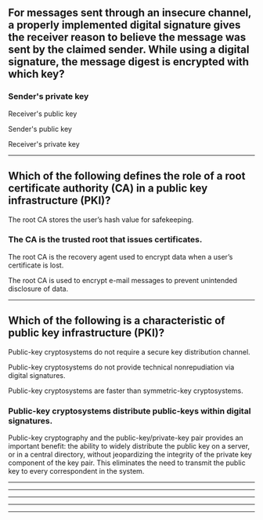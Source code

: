 

## For messages sent through an insecure channel, a properly implemented digital signature gives the receiver reason to believe the message was sent by the claimed sender. While using a digital signature, the message digest is encrypted with which key?


### Sender's private key

Receiver's public key

Sender's public key

Receiver's private key

-----------------------------------------------------------------------------------------------------------------------------

## Which of the following defines the role of a root certificate authority (CA) in a public key infrastructure (PKI)?


The root CA stores the user’s hash value for safekeeping.

### The CA is the trusted root that issues certificates.

The root CA is the recovery agent used to encrypt data when a user’s certificate is lost.

The root CA is used to encrypt e-mail messages to prevent unintended disclosure of data.

-----------------------------------------------------------------------------------------------------------------------------

## Which of the following is a characteristic of public key infrastructure (PKI)?


Public-key cryptosystems do not require a secure key distribution channel.

Public-key cryptosystems do not provide technical nonrepudiation via digital signatures.

Public-key cryptosystems are faster than symmetric-key cryptosystems.

### Public-key cryptosystems distribute public-keys within digital signatures. 

Public-key cryptography and the public-key/private-key pair provides an important benefit: the ability to widely distribute the public key on a server, or in a central directory, without jeopardizing the integrity of the private key component of the key pair. 
This eliminates the need to transmit the public key to every correspondent in the system.

-----------------------------------------------------------------------------------------------------------------------------



-----------------------------------------------------------------------------------------------------------------------------


-----------------------------------------------------------------------------------------------------------------------------



-----------------------------------------------------------------------------------------------------------------------------



-----------------------------------------------------------------------------------------------------------------------------
